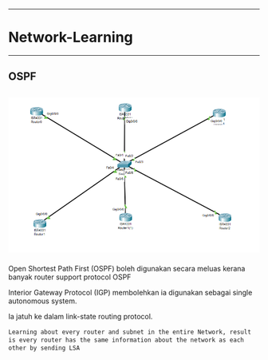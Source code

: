 
---------------------------------------------------------------------------
# Network-Learning
---------------------------------------------------------------------------

## OSPF
![Thirsty Question](https://github.com/anwar3107/Network-Learning/blob/main/OSPF.png)
---------------------------------------------------------------------------
Open Shortest Path First (OSPF) boleh digunakan secara meluas kerana banyak router support protocol OSPF

Interior Gateway Protocol (IGP) membolehkan ia digunakan sebagai single autonomous system.

Ia jatuh ke dalam link-state routing protocol.
```
Learning about every router and subnet in the entire Network, result is every router has the same information about the network as each other by sending LSA
```
